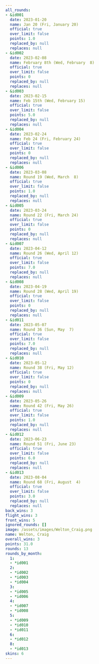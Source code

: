 ```yaml
---
all_rounds:
- &id001
  date: 2023-01-20
  name: Jan 20 (Fri, January 20)
  official: true
  over_limit: false
  points: 1.0
  replaced_by: null
  replaces: null
- &id002
  date: 2023-02-08
  name: February 8th (Wed, February  8)
  official: true
  over_limit: false
  points: 0
  replaced_by: null
  replaces: null
- &id003
  date: 2023-02-15
  name: Feb 15th (Wed, February 15)
  official: true
  over_limit: false
  points: 5.0
  replaced_by: null
  replaces: null
- &id004
  date: 2023-02-24
  name: Feb 24 (Fri, February 24)
  official: true
  over_limit: false
  points: 0
  replaced_by: null
  replaces: null
- &id006
  date: 2023-03-08
  name: Round 19 (Wed, March  8)
  official: true
  over_limit: false
  points: 1.0
  replaced_by: null
  replaces: null
- &id005
  date: 2023-03-24
  name: Round 22 (Fri, March 24)
  official: true
  over_limit: false
  points: 0
  replaced_by: null
  replaces: null
- &id007
  date: 2023-04-12
  name: Round 26 (Wed, April 12)
  official: true
  over_limit: false
  points: 7.0
  replaced_by: null
  replaces: null
- &id008
  date: 2023-04-19
  name: Round 28 (Wed, April 19)
  official: true
  over_limit: false
  points: 0
  replaced_by: null
  replaces: null
- &id011
  date: 2023-05-07
  name: Round 36 (Sun, May  7)
  official: true
  over_limit: false
  points: 7.0
  replaced_by: null
  replaces: null
- &id010
  date: 2023-05-12
  name: Round 38 (Fri, May 12)
  official: true
  over_limit: false
  points: 0
  replaced_by: null
  replaces: null
- &id009
  date: 2023-05-26
  name: Round 42 (Fri, May 26)
  official: true
  over_limit: false
  points: 1.0
  replaced_by: null
  replaces: null
- &id012
  date: 2023-06-23
  name: Round 51 (Fri, June 23)
  official: true
  over_limit: false
  points: 6.0
  replaced_by: null
  replaces: null
- &id013
  date: 2023-08-04
  name: Round 68 (Fri, August  4)
  official: true
  over_limit: false
  points: 3.0
  replaced_by: null
  replaces: null
back_wins: 3
flight_wins: 3
front_wins: 5
ignored_rounds: []
image: /assets/images/Welton_Craig.png
name: Welton, Craig
overall_wins: 3
points: 31.0
rounds: 13
rounds_by_month:
  1:
  - *id001
  2:
  - *id002
  - *id003
  - *id004
  3:
  - *id005
  - *id006
  4:
  - *id007
  - *id008
  5:
  - *id009
  - *id010
  - *id011
  6:
  - *id012
  8:
  - *id013
skins: 6
---
```

